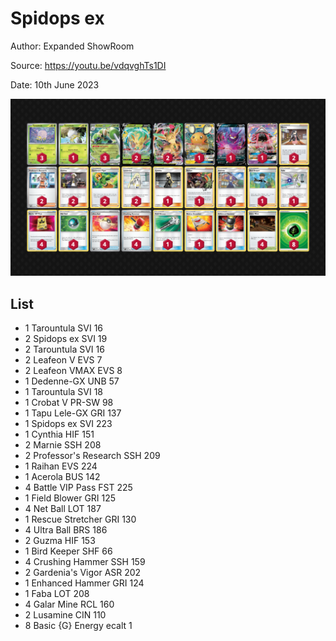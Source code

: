 # Spidops ex

Author: Expanded ShowRoom

Source: <https://youtu.be/vdqvghTs1DI>

Date: 10th June 2023

![decklist](../../images/SVI/Spidops%20ex/1-%20Spidops%20ex.png)

## List

* 1 Tarountula SVI 16
* 2 Spidops ex SVI 19
* 2 Tarountula SVI 16
* 2 Leafeon V EVS 7
* 2 Leafeon VMAX EVS 8
* 1 Dedenne-GX UNB 57
* 1 Tarountula SVI 18
* 1 Crobat V PR-SW 98
* 1 Tapu Lele-GX GRI 137
* 1 Spidops ex SVI 223
* 1 Cynthia HIF 151
* 2 Marnie SSH 208
* 2 Professor's Research SSH 209
* 1 Raihan EVS 224
* 1 Acerola BUS 142
* 4 Battle VIP Pass FST 225
* 1 Field Blower GRI 125
* 4 Net Ball LOT 187
* 1 Rescue Stretcher GRI 130
* 4 Ultra Ball BRS 186
* 2 Guzma HIF 153
* 1 Bird Keeper SHF 66
* 4 Crushing Hammer SSH 159
* 2 Gardenia's Vigor ASR 202
* 1 Enhanced Hammer GRI 124
* 1 Faba LOT 208
* 4 Galar Mine RCL 160
* 2 Lusamine CIN 110
* 8 Basic {G} Energy ecalt 1
